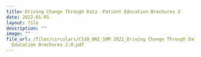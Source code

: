 ```yaml
---
title: Driving Change Through Data  Patient Education Brochures 2
date: 2022-01-01
layout: file
description: ""
image: ""
file_url: /files/circulars/C530_NNI_SHM 2021_Driving Change Through Data - Patient
  Education Brochures 2.0.pdf
---
```

